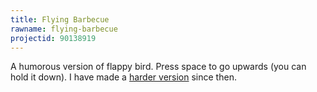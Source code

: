 ```yaml
---
title: Flying Barbecue
rawname: flying-barbecue
projectid: 90138919
---
```


A humorous version of flappy bird. Press space to go upwards (you can hold it down). I have made a [harder version][harder-version] since then.

[harder-version]: https://scratch.mit.edu/projects/91878383/